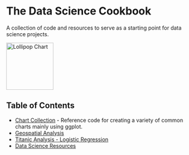 # The Data Science Cookbook

A collection of code and resources to serve as a starting point for data science projects. 

<span>
<a href = "https://github.com/jessecambon/Data-Science-Cookbook/blob/master/Chart_Collection.md"><img src="https://github.com/jessecambon/Data-Science-Cookbook/blob/master/Chart_Collection_files/figure-markdown_github/unnamed-chunk-1-1.png" alt="Lollipop Chart" height="125px"/></a>
</span>



## Table of Contents 
* [Chart Collection](Chart_Collection.md) - Reference code for creating a variety of common charts mainly using ggplot.
* [Geospatial Analysis](Geospatial_Analysis.md)
* [Titanic Analysis - Logistic Regression](Titanic.md)
* [Data Science Resources](Resources.md)
